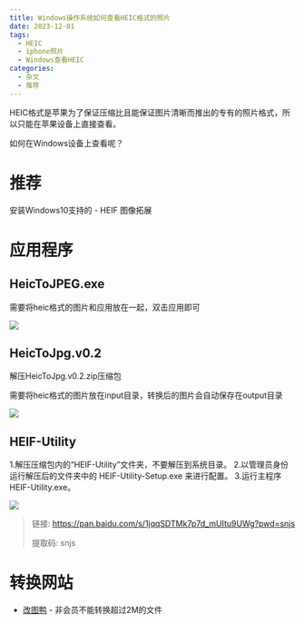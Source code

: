 ```yaml
---
title: Windows操作系统如何查看HEIC格式的照片
date: 2023-12-01
tags:
  - HEIC
  - iphone照片
  - Windows查看HEIC
categories:
  - 杂文
  - 推荐
---
```


HEIC格式是苹果为了保证压缩比且能保证图片清晰而推出的专有的照片格式，所以只能在苹果设备上直接查看。

如何在Windows设备上查看呢？

# 推荐

安装Windows10支持的 - HEIF 图像拓展



# 应用程序

## HeicToJPEG.exe

需要将heic格式的图片和应用放在一起，双击应用即可

![](https://jsd.cdn.zzko.cn/gh/hfshaobing/picx-images-hosting@master/20231201/heicToJpg.63yl97b8as00.png)

## HeicToJpg.v0.2

解压HeicToJpg.v0.2.zip压缩包

需要将heic格式的图片放在input目录，转换后的图片会自动保存在output目录

![](https://jsd.cdn.zzko.cn/gh/hfshaobing/picx-images-hosting@master/20231201/heicToJpg2.5hljr5u1f4s0.webp)

## HEIF-Utility

1.解压压缩包内的“HEIF-Utility”文件夹，不要解压到系统目录。
2.以管理员身份运行解压后的文件夹中的 HEIF-Utility-Setup.exe 来进行配置。
3.运行主程序 HEIF-Utility.exe。

![](https://jsd.cdn.zzko.cn/gh/hfshaobing/picx-images-hosting@master/20231201/heicToJpg3.2cn30n0np6hw.webp)

>链接: https://pan.baidu.com/s/1jqqSDTMk7p7d_mUItu9UWg?pwd=snjs 
>
>提取码: snjs

# 转换网站

- [改图鸭](https://www.gaituya.com/heic-to-jpg/?zhhxx220317-270952486) - 非会员不能转换超过2M的文件